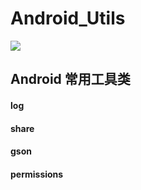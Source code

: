 # Android_Utils

[![](https://jitpack.io/v/eson-yunfei/Android_Utils.svg)](https://jitpack.io/#eson-yunfei/Android_Utils)

## Android 常用工具类

#### log
#### share
#### gson
#### permissions




